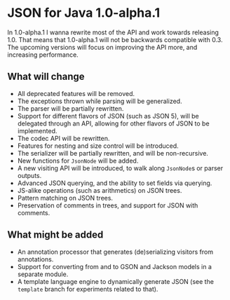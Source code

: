 # JSON for Java 1.0-alpha.1

In 1.0-alpha.1 I wanna rewrite most of the API and work towards releasing 1.0. That means that 1.0-alpha.1 will not be backwards compatible with 0.3. The upcoming versions will focus on improving the API more, and increasing performance.

## What will change

- All deprecated features will be removed.
- The exceptions thrown while parsing will be generalized.
- The parser will be partially rewritten.
- Support for different flavors of JSON (such as JSON 5), will be delegated through an API, allowing for other flavors of JSON to be implemented.
- The codec API will be rewritten.
- Features for nesting and size control will be introduced.
- The serializer will be partially rewritten, and will be non-recursive.
- New functions for `JsonNode` will be added.
- A new visiting API will be introduced, to walk along `JsonNode`s or parser outputs.
- Advanced JSON querying, and the ability to set fields via querying.
- JS-alike operations (such as arithmetics) on JSON trees.
- Pattern matching on JSON trees.
- Preservation of comments in trees, and support for JSON with comments.

## What might be added
- An annotation processor that generates (de)serializing visitors from annotations.
- Support for converting from and to GSON and Jackson models in a separate module.
- A template language engine to dynamically generate JSON (see the `template` branch for experiments related to that).
